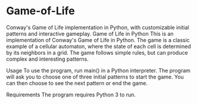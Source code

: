 # Game-of-Life
Conway's Game of Life implementation in Python, with customizable initial patterns and interactive gameplay.
Game of Life in Python
This is an implementation of Conway's Game of Life in Python. The game is a classic example of a cellular automaton, where the state of each cell is determined by its neighbors in a grid. The game follows simple rules, but can produce complex and interesting patterns.

Usage
To use the program, run main() in a Python interpreter. The program will ask you to choose one of three initial patterns to start the game. You can then choose to see the next pattern or end the game.

Requirements
The program requires Python 3 to run.
